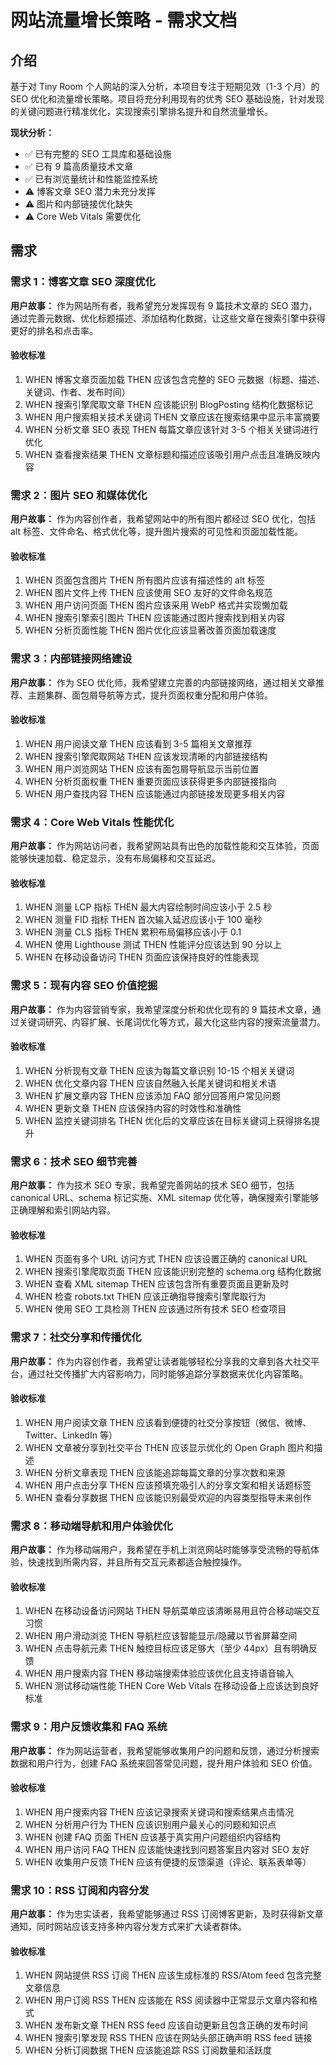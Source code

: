 # 网站流量增长策略 - 需求文档

## 介绍

基于对 Tiny Room 个人网站的深入分析，本项目专注于短期见效（1-3 个月）的 SEO 优化和流量增长策略。项目将充分利用现有的优秀 SEO 基础设施，针对发现的关键问题进行精准优化，实现搜索引擎排名提升和自然流量增长。

**现状分析：**

- ✅ 已有完整的 SEO 工具库和基础设施
- ✅ 已有 9 篇高质量技术文章
- ✅ 已有浏览量统计和性能监控系统
- ⚠️ 博客文章 SEO 潜力未充分发挥
- ⚠️ 图片和内部链接优化缺失
- ⚠️ Core Web Vitals 需要优化

## 需求

### 需求 1：博客文章 SEO 深度优化

**用户故事：** 作为网站所有者，我希望充分发挥现有 9 篇技术文章的 SEO 潜力，通过完善元数据、优化标题描述、添加结构化数据，让这些文章在搜索引擎中获得更好的排名和点击率。

#### 验收标准

1. WHEN 博客文章页面加载 THEN 应该包含完整的 SEO 元数据（标题、描述、关键词、作者、发布时间）
2. WHEN 搜索引擎爬取文章 THEN 应该能识别 BlogPosting 结构化数据标记
3. WHEN 用户搜索相关技术关键词 THEN 文章应该在搜索结果中显示丰富摘要
4. WHEN 分析文章 SEO 表现 THEN 每篇文章应该针对 3-5 个相关关键词进行优化
5. WHEN 查看搜索结果 THEN 文章标题和描述应该吸引用户点击且准确反映内容

### 需求 2：图片 SEO 和媒体优化

**用户故事：** 作为内容创作者，我希望网站中的所有图片都经过 SEO 优化，包括 alt 标签、文件命名、格式优化等，提升图片搜索的可见性和页面加载性能。

#### 验收标准

1. WHEN 页面包含图片 THEN 所有图片应该有描述性的 alt 标签
2. WHEN 图片文件上传 THEN 应该使用 SEO 友好的文件命名规范
3. WHEN 用户访问页面 THEN 图片应该采用 WebP 格式并实现懒加载
4. WHEN 搜索引擎索引图片 THEN 应该能通过图片搜索找到相关内容
5. WHEN 分析页面性能 THEN 图片优化应该显著改善页面加载速度

### 需求 3：内部链接网络建设

**用户故事：** 作为 SEO 优化师，我希望建立完善的内部链接网络，通过相关文章推荐、主题集群、面包屑导航等方式，提升页面权重分配和用户体验。

#### 验收标准

1. WHEN 用户阅读文章 THEN 应该看到 3-5 篇相关文章推荐
2. WHEN 搜索引擎爬取网站 THEN 应该发现清晰的内部链接结构
3. WHEN 用户浏览网站 THEN 应该有面包屑导航显示当前位置
4. WHEN 分析页面权重 THEN 重要页面应该获得更多内部链接指向
5. WHEN 用户查找内容 THEN 应该能通过内部链接发现更多相关内容

### 需求 4：Core Web Vitals 性能优化

**用户故事：** 作为网站访问者，我希望网站具有出色的加载性能和交互体验，页面能够快速加载、稳定显示，没有布局偏移和交互延迟。

#### 验收标准

1. WHEN 测量 LCP 指标 THEN 最大内容绘制时间应该小于 2.5 秒
2. WHEN 测量 FID 指标 THEN 首次输入延迟应该小于 100 毫秒
3. WHEN 测量 CLS 指标 THEN 累积布局偏移应该小于 0.1
4. WHEN 使用 Lighthouse 测试 THEN 性能评分应该达到 90 分以上
5. WHEN 在移动设备访问 THEN 页面应该保持良好的性能表现

### 需求 5：现有内容 SEO 价值挖掘

**用户故事：** 作为内容营销专家，我希望深度分析和优化现有的 9 篇技术文章，通过关键词研究、内容扩展、长尾词优化等方式，最大化这些内容的搜索流量潜力。

#### 验收标准

1. WHEN 分析现有文章 THEN 应该为每篇文章识别 10-15 个相关关键词
2. WHEN 优化文章内容 THEN 应该自然融入长尾关键词和相关术语
3. WHEN 扩展文章内容 THEN 应该添加 FAQ 部分回答用户常见问题
4. WHEN 更新文章 THEN 应该保持内容的时效性和准确性
5. WHEN 监控关键词排名 THEN 优化后的文章应该在目标关键词上获得排名提升

### 需求 6：技术 SEO 细节完善

**用户故事：** 作为技术 SEO 专家，我希望完善网站的技术 SEO 细节，包括 canonical URL、schema 标记实施、XML sitemap 优化等，确保搜索引擎能够正确理解和索引网站内容。

#### 验收标准

1. WHEN 页面有多个 URL 访问方式 THEN 应该设置正确的 canonical URL
2. WHEN 搜索引擎爬取页面 THEN 应该能识别完整的 schema.org 结构化数据
3. WHEN 查看 XML sitemap THEN 应该包含所有重要页面且更新及时
4. WHEN 检查 robots.txt THEN 应该正确指导搜索引擎爬取行为
5. WHEN 使用 SEO 工具检测 THEN 应该通过所有技术 SEO 检查项目

### 需求 7：社交分享和传播优化

**用户故事：** 作为内容创作者，我希望让读者能够轻松分享我的文章到各大社交平台，通过社交传播扩大内容影响力，同时能够追踪分享数据来优化内容策略。

#### 验收标准

1. WHEN 用户阅读文章 THEN 应该看到便捷的社交分享按钮（微信、微博、Twitter、LinkedIn 等）
2. WHEN 文章被分享到社交平台 THEN 应该显示优化的 Open Graph 图片和描述
3. WHEN 分析文章表现 THEN 应该能追踪每篇文章的分享次数和来源
4. WHEN 用户点击分享 THEN 应该预填充吸引人的分享文案和相关话题标签
5. WHEN 查看分享数据 THEN 应该能识别最受欢迎的内容类型指导未来创作

### 需求 8：移动端导航和用户体验优化

**用户故事：** 作为移动端用户，我希望在手机上浏览网站时能够享受流畅的导航体验，快速找到所需内容，并且所有交互元素都适合触控操作。

#### 验收标准

1. WHEN 在移动设备访问网站 THEN 导航菜单应该清晰易用且符合移动端交互习惯
2. WHEN 用户滑动浏览 THEN 导航栏应该智能显示/隐藏以节省屏幕空间
3. WHEN 点击导航元素 THEN 触控目标应该足够大（至少 44px）且有明确反馈
4. WHEN 用户搜索内容 THEN 移动端搜索体验应该优化且支持语音输入
5. WHEN 测试移动端性能 THEN Core Web Vitals 在移动设备上应该达到良好标准

### 需求 9：用户反馈收集和 FAQ 系统

**用户故事：** 作为网站运营者，我希望能够收集用户的问题和反馈，通过分析搜索数据和用户行为，创建 FAQ 系统来回答常见问题，提升用户体验和 SEO 价值。

#### 验收标准

1. WHEN 用户搜索内容 THEN 应该记录搜索关键词和搜索结果点击情况
2. WHEN 分析用户行为 THEN 应该识别用户最关心的问题和知识点
3. WHEN 创建 FAQ 页面 THEN 应该基于真实用户问题组织内容结构
4. WHEN 用户访问 FAQ THEN 应该能快速找到问题答案且内容对 SEO 友好
5. WHEN 收集用户反馈 THEN 应该有便捷的反馈渠道（评论、联系表单等）

### 需求 10：RSS 订阅和内容分发

**用户故事：** 作为忠实读者，我希望能够通过 RSS 订阅博客更新，及时获得新文章通知，同时网站应该支持多种内容分发方式来扩大读者群体。

#### 验收标准

1. WHEN 网站提供 RSS 订阅 THEN 应该生成标准的 RSS/Atom feed 包含完整文章信息
2. WHEN 用户订阅 RSS THEN 应该能在 RSS 阅读器中正常显示文章内容和格式
3. WHEN 发布新文章 THEN RSS feed 应该自动更新且包含正确的发布时间
4. WHEN 搜索引擎发现 RSS THEN 应该在网站头部正确声明 RSS feed 链接
5. WHEN 分析订阅数据 THEN 应该能追踪 RSS 订阅数量和活跃度
